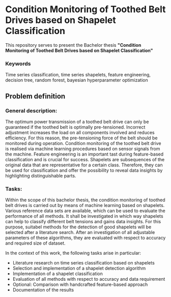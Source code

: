 # Condition Monitoring of Toothed Belt Drives based on Shapelet Classification

This repository serves to present the Bachelor thesis **"Condition Monitoring of Toothed Belt Drives based on Shapelet Classification"**

### Keywords
Time series classification, time series shapelets, feature engineering, decision tree, random forest, bayesian hyperparameter optimization

## Problem definition

### General description:
The optimum power transmission of a toothed belt drive can only be guaranteed if the toothed belt is optimally pre-tensioned. Incorrect adjustment increases the load on all components involved and reduces efficiency. For this reason, the pre-tensioning force of the belt should be monitored during operation. Condition monitoring of the toothed belt drive is realised via machine learning procedures based on sensor signals from the machine. Feature engineering is an important tast during feature-based classification and is crucial for success. Shapelets are subsequences of the original data that are representative for a certain class. Therefore, they can be used for classification and offer the possibility to reveal data insights by highlighting distinguishable parts. 

### Tasks:
Within the scope of this bachelor thesis, the condition monitoring of toothed belt drives is carried out by means of machine learning based on shapelets. Various reference data sets are available, which can be used to evaluate the performance of all methods. It shall be investigated in which way shapelets can help to classify different belt tensions and gains data insights. For this purpose, suitabel methods for the detection of good shapelets will be selected after a literature search. After an investigation of all adjustable parameters of these algorithms, they are evaluated with respect to accuracy and required size of dataset.

In the context of this work, the following tasks arise in particular:
- Literature research on time series classification based on shapelets
- Selection and implementation of a shapelet detection algorithm
- Implementation of a shapelet classification
- Evaluation of all methods with respect to accuracy and data requirement
- Optional: Comparison with handcrafted feature-based approach
- Documentation of the results


